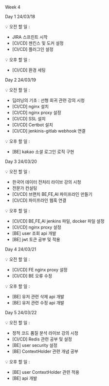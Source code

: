 Week 4

Day 1
24/03/18
 
💡 오전 할 일 : 
- JIRA 스프린트 시작
- [CI/CD] 젠킨스 및 도커 설정
- [CI/CD] 플러그인 설정

💡 오후 할 일 : 
- [CI/CD] 환경 세팅

Day 2
24/03/19
 
💡 오전 할 일 : 
- 딥러닝의 기초 : 선형 회귀 관련 강의 시청
- [CI/CD] nginx 설치
- [CI/CD] nginx proxy 설정
- [CI/CD] SSL 설치
- [CI/CD] Certbot 설치
- [CI/CD] jenkinis-gitlab webhook 연결
 
💡 오후 할 일 : 
- [BE] kakao 소셜 로그인 로직 구현

Day 3
24/03/20
 
💡 오전 할 일 : 
- 한국어 데이터 전처리 라이브 강의 시청
- 전문가 컨설팅
- [CI/CD] 브랜치 BE,FE,AI 파이프라인 만들기
- [CI/CD] 파이프라인 웹훅 연결
 
💡 오후 할 일 : 
- [CI/CD] BE,FE,AI jenkins 파일, docker 파일 설정
- [CI/CD] nginx proxy 설정
- [BE] user 조회 api 개발
- [BE] jwt 토큰 공부 및 적용

Day 4
24/03/21
 
💡 오전 할 일 : 
- [CI/CD] FE nginx proxy 설정
- [CI/CD] BE 오류 수정
 
💡 오후 할 일 : 
- [BE] 유저 관련 삭제 api 개발
- [BE] 유저 관련 수정 api 개발

Day 5
24/03/22
 
💡 오전 할 일 : 
- 정적 코드 품질 분석 라이브 강의 시청
- [CI/CD] Redis 관련 공부 및 설정
- [BE] user security 설정
- [BE] ContextHolder 관련 개념 공부
 
💡 오후 할 일 : 
- [BE] user ContextHolder 관련 적용
- [BE] api 개발
